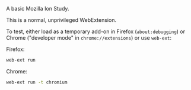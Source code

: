 A basic Mozilla Ion Study.

This is a normal, unprivileged WebExtension.

To test, either load as a temporary add-on in Firefox (`about:debugging`) or Chrome ("developer mode" in `chrome://extensions`) or use `web-ext`:

Firefox:
```bash
web-ext run
```

Chrome:
```bash
web-ext run -t chromium
```